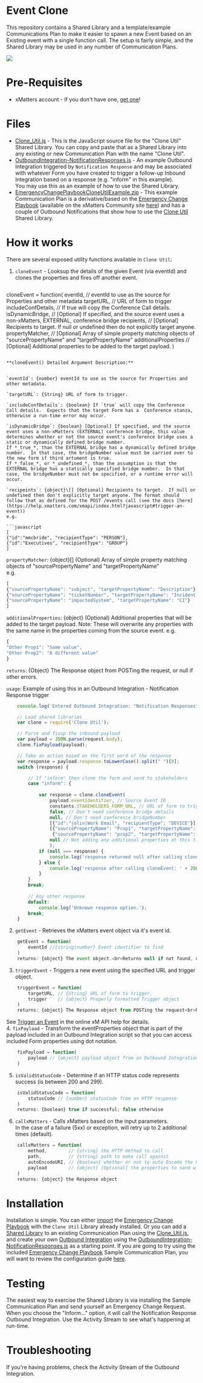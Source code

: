 # Event Clone
This repository contains a Shared Library and a template/example Communications Plan to make it easier to spawn a new Event based on an Existing event with a single function call.
The setup is fairly simple, and the Shared Library may be used in any number of Communication Plans.

<kbd>
  <img src="https://github.com/xmatters/xMatters-Labs/raw/master/media/disclaimer.png">
</kbd>

# Pre-Requisites
* xMatters account - If you don't have one, [get one](https://www.xmatters.com)!

# Files
* [Clone_Util.js](Clone_Util.js) - This is the JavaScript source file for the "Clone Util" Shared Library.
You can copy and paste that as a Shared Library into any existing or new Communication Plan with the name "Clone Util".
* [OutboundIntegration-NotificationResponses.js](OutboundIntegration-NotificationResponses.js) - An example Outbound Integration triggered by `Notification Response` and may be associated with whatever Form you have created to trigger a follow-up Inbound Integration based on a response (e.g. "inform" in this example).<br>You may use this as an example of how to use the Shared Library.
* [EmergencyChangePlaybookCloneUtilExample.zip](EmergencyChangePlaybookCloneUtilExample.zip) - This example Communication Plan is a derivative/based on the [Emergency Change Playbook](https://support.xmatters.com/hc/en-us/articles/360001906232) (available on the xMatters Community site [here](https://support.xmatters.com/hc/en-us/articles/360001906232)) and has a couple of Outbound Notifications that show how to use the [Clone Util](Clone_Util.js) Shared Library.

# How it works
There are several exposed utility functions available in `Clone Util`:

1. `cloneEvent` - Looksup the details of the given Event (via eventId) and clones the properties and fires off another event.

   ```javascript
cloneEvent = function(
        eventId,             // eventId to use as the source for Properties and other metadata
        targetURL,           // URL of form to trigger
        includeConfDetails,  // If true will copy the Conference Call details.
        isDynamicBridge,     // [Optional] If specified, and the source event uses a non-xMatters, EXTERNAL, conference bridge
        recipients,          // [Optional] Recipients to target.  If null or undefined then do not explicitly target anyone.
        propertyMatcher,     // [Optional] Array of simple property matching objects of "sourcePropertyName" and "targetPropertyName"
        additionalProperties // [Optional] Additional properties to be added to the target payload.
        )
   ```

   **cloneEvent() Detailed Argument Description:**
   

   `eventId`: {number} eventId to use as the source for Properties and other metadata.

   `targetURL`: {String} URL of form to trigger.

   `includeConfDetails`: {boolean} If `true` will copy the Conference Call details.  Expects that the target Form has a  Conference stanza, otherwise a run-time error may occur.

   `isDynamicBridge`: {boolean} [Optional] If specified, and the source event uses a non-xMatters (EXTERNAL) conference bridge, this value determines whether or not the source event's conference bridge uses a static or dynamically defined bridge number.
   If *_true_*, than the EXTERNAL bridge has a dynamically defined bridge number.  In that case, the bridgeNumber value must be carried over to the new form if third artument is true.
   If *_false_*, or *_undefined_*, than the assumption is that the EXTERNAL bridge has a statically specified bridge number.  In that case, the bridgeNumber must not be specified, or a runtime error will occur.

   `recipeints`: {object}\[] [Optional] Recipients to target.  If null or undefined then don't explicitly target anyone. The format should follow that as defined for the POST /events call (see the docs [here](https://help.xmatters.com/xmapi/index.html?javascript#trigger-an-event))
   e.g.
   
   ```javascript
[
{"id":"mmcbride", "recipientType": "PERSON"},
{"id":"Executives", "recipientType": "GROUP"}
]
   ```

   `propertyMatcher`: {object}\[] (Optional) Array of simple property matching objects of "sourcePropertyName" and "targetPropertyName"<br>
   e.g.

   ```javascript
[
{"sourcePropertyName": "subject", "targetPropertyName": "Description"},
{"sourcePropertyName": "ticketNumber", "targetPropertyName": "Incident ID"},
{"sourcePropertyName": "impactedSystem", "targetPropertyName": "CI"}
]
   ```

   `additionalProperties`: {object} (Optional) Additional properties that will be added to the target payload.
   Note: These will overwrite any properties with the same name in the properties coming from the source event.
   e.g.
   
   ```javascript
{
"Other Prop1": "Some value",
"Other Prop2": "A different value"
}
   ```

   `returns`: {Object} The Response object from POSTing the request, or null if other errors.
   
   `usage`: Example of using this in an Outbound Integration - Notification Response trigger

```javascript
	console.log('Entered Outbound Integration: "Notification Responses"');

	// Load shared libraries
	var clone = require('Clone Util');

	// Parse and fixup the inbound payload
	var payload = JSON.parse(request.body);
	clone.fixPayload(payload);

	// Take an action based on the first word of the response
	var response = payload.response.toLowerCase().split(" ")[0];
	switch (response) {

		// If "inform" then clone the form and send to stakeholders
		case "inform": {
	
			var response = clone.cloneEvent(
				payload.eventIdentifier, // Source Event ID
				constants.STAKEHOLDERS_FORM_URL, // URL of form to trigger
				false, // Don't need conference bridge details
				null, // Don't need conference bridgeNumber
				[{"id":"jolin|Work Email", "recipientType": "DEVICE"}], // Specific recipients (optional)
				[{"sourcePropertyName": "Prop1", "targetPropertyName": "prop2"}, // Property map (optional)
				 {"sourcePropertyName": "prop2", "targetPropertyName": "Prop1"}],
				null // Not adding any additional properties at this time.
				);
			if (null === response) {
				console.log('response returned null after calling cloneEvent.');
			} else {
				console.log('response after calling cloneEvent: ' + JSON.stringify(response, null, 4));
			}
		}
		break;
	
		// Any other response
		default:
			console.log('Unknown response option.');
		break;
	}
```
2. `getEvent` - Retrieves the xMatters event object via it's event id.
```javascript
	getEvent = function(
		eventId //{string|number} Event identifier to find
	)
	returns: {object} The event object.<br>Returns null if not found, or an error was returned.
```
3. `triggerEvent` - Triggers a new event using the specified URL and trigger object.
```javascript
    triggerEvent = function(
        targetURL, // {String} URL of form to trigger.
        trigger    // {object} Properly formatted Trigger object 
    )
    returns: {object} The Response object from POSTing the request<br>Returns null if other errors.
```
See [Trigger an Event](https://help.xmatters.com/xmapi/index.html?javascript#trigger-an-event) in the online xM API help for details.<br>
4. `fixPayload` - Transform the eventProperties object that is part of the payload included in an Outbound Integration script so that you can access included Form properties using dot notation.
```javascript
    fixPayload = function(
        payload // {object} payload object from an Outbound Integration
    )
```
5. `isValidStatusCode` - Determine if an HTTP status code represents success (is between 200 and 299).
```javascript
    isValidStatusCode = function(
        statusCode // {number} statusCode from an HTTP response
    )
    returns: {boolean} true if successful; false otherwise
```
6. `callxMatters` - Calls xMatters based on the input parameters.<br>In the case of a failure (5xx) or exception, will retry up to 2 additional times (default).
```javascript
	callxMatters = function(
		method,        // {string} the HTTP method to call
		path,          // {string} path to make call against
		autoEncodeURI, // {boolean} whether or not to auto Encode the URI
		payload        // {object} [Optional] the properties to send with POST or PUT
	)
	returns: {object} the Response object
``` 

# Installation
Installation is simple.
You can either [import](https://help.xmatters.com/ondemand/xmodwelcome/communicationplanbuilder/exportcommplan.htm) the [Emergency Change Playbook](EmergencyChangePlaybookCloneUtilExample.zip) with the `Clone Util` Library already installed.
Or you can add a [Shared Library](https://help.xmatters.com/ondemand/xmodwelcome/integrationbuilder/shared-libraries.htm) to an existing Communication Plan using the [Clone_Util.js](Clone_Util.js),
and create your own [Outbound Integration](https://help.xmatters.com/ondemand/xmodwelcome/integrationbuilder/example-outbound-updates.htm) using the [OutboundIntegration-NotificationResponses.js](OutboundIntegration-NotificationResponses.js) as a starting point.
If you are going to try using the included [Emergency Change Playbook](EmergencyChangePlaybookCloneUtilExample.zip) Sample Communication Plan, you will want to review the configuration guide [here](https://support.xmatters.com/hc/en-us/articles/360001906232).


# Testing
The easiest way to exercise the Shared Library is via installing the Sample Communication Plan and send yourself an Emergency Change Request.  When you choose the "Inform..." option, it will call the Notification Response Outbound Integration.  Use the Activity Stream to see what's happening at run-time.  

# Troubleshooting
If you're having problems, check the Activity Stream of the Outbound Integration.<br>
